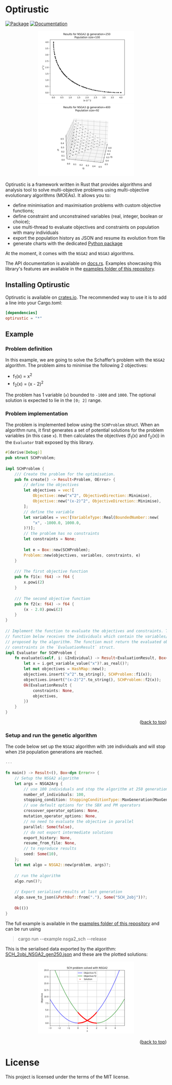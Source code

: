 # Optirustic

[![Package](https://img.shields.io/crates/v/optirustic.svg)](https://crates.io/crates/optirustic)
[![Documentation](https://docs.rs/optirustic/badge.svg)](https://docs.rs/optirustic)

<p align="center">
    <img src="examples/results/SCH_2obj_NSGA2_Pareto_front.png" width="300" alt="Results" hspace="10"/>
    <img src="examples/results/DTLZ1_3obj_NSGA3_gen400_Pareto_front.png" width="300" alt="Results" />
</p>

Optirustic is a framework written in Rust that provides algorithms and
analysis tool to solve multi-objective problems using multi-objective
evolutionary algorithms (MOEAs). It allows you to:

- define minimisation and maximisation problems with custom objective functions;
- define constraint and unconstrained variables (real, integer, boolean or choice);
- use multi-thread to evaluate objectives and constraints on population with many individuals
- export the population history as JSON and resume its evolution from file
- generate charts with the dedicated [Python package](https://pypi.org/project/optirustic/)

At the moment, it comes with the `NSGA2` and `NSGA3` algorithms.

The API documentation is available on [docs.rs](https://docs.rs/optirustic/).
Examples showcasing this library's features are available in
the [examples folder of this repository](examples/nsga2_sch.rs).

## Installing Optirustic

Optirustic is available on [crates.io](https://crates.io/crates/optirustic). The
recommended way to use it is to add a line into your Cargo.toml:

```toml
[dependencies]
optirustic = "*"
```

## Example

### Problem definition

In this example, we are going to solve the Schaffer’s problem with the `NSGA2` algorithm.
The problem aims to minimise the following 2 objectives:

- f<sub>1</sub>(x) = x<sup>2</sup>
- f<sub>2</sub>(x) = (x - 2)<sup>2</sup>

The problem has 1 variable (`x`) bounded to `-1000` and `1000`. The optional solution is expected
to lie in the `[0; 2]` range.

### Problem implementation

The problem is implemented below using the `SCHProblem` struct. When an algorithm runs,
it first generates a set of potential solutions for the problem variables (in this case `x`). It
then calculates the objectives (f<sub>1</sub>(x) and f<sub>2</sub>(x)) in the `Evaluator`
trait exposed by this library.

```rust
#[derive(Debug)]
pub struct SCHProblem;

impl SCHProblem {
    /// Create the problem for the optimisation.
    pub fn create() -> Result<Problem, OError> {
        // define the objectives
        let objectives = vec![
            Objective::new("x^2", ObjectiveDirection::Minimise),
            Objective::new("(x-2)^2", ObjectiveDirection::Minimise),
        ];
        // define the variable
        let variables = vec![VariableType::Real(BoundedNumber::new(
            "x", -1000.0, 1000.0,
        )?)];
        // the problem has no constraints
        let constraints = None;

        let e = Box::new(SCHProblem);
        Problem::new(objectives, variables, constraints, e)
    }

    /// The first objective function
    pub fn f1(x: f64) -> f64 {
        x.powi(2)
    }

    /// The second objective function
    pub fn f2(x: f64) -> f64 {
        (x - 2.0).powi(2)
    }
}

// Implement the function to evaluate the objectives and constraints. The `evaluate`
// function below receives the individuals which contain the variables/solutions `x` 
// proposed by the algorithm. The function must return the evaluated objectives and
// constraints in the `EvaluationResult` struct.
impl Evaluator for SCHProblem {
    fn evaluate(&self, i: &Individual) -> Result<EvaluationResult, Box<dyn Error>> {
        let x = i.get_variable_value("x")?.as_real()?;
        let mut objectives = HashMap::new();
        objectives.insert("x^2".to_string(), SCHProblem::f1(x));
        objectives.insert("(x-2)^2".to_string(), SCHProblem::f2(x));
        Ok(EvaluationResult {
            constraints: None,
            objectives,
        })
    }
}
```

<p align="right">(<a href="#readme-top">back to top</a>)</p>

### Setup and run the genetic algorithm

The code below set up the `NSGA2` algorithm with `100` individuals and will
stop when `250` population generations are reached.

```rust
...

fn main() -> Result<(), Box<dyn Error>> {
    // Setup the NSGA2 algorithm
    let args = NSGA2Arg {
        // use 100 individuals and stop the algorithm at 250 generations
        number_of_individuals: 100,
        stopping_condition: StoppingConditionType::MaxGeneration(MaxGeneration(250)),
        // use default options for the SBX and PM operators
        crossover_operator_options: None,
        mutation_operator_options: None,
        // no need to evaluate the objective in parallel
        parallel: Some(false),
        // do not export intermediate solutions
        export_history: None,
        resume_from_file: None,
        // to reproduce results
        seed: Some(10),
    };
    let mut algo = NSGA2::new(problem, args)?;

    // run the algorithm
    algo.run()?;

    // Export serialised results at last generation
    algo.save_to_json(&PathBuf::from("."), Some("SCH_2obj"))?;

    Ok(())
}
```

The full example is available in the [examples folder of this repository](examples/nsga2_sch.rs) and can be
run using

> cargo run --example nsga2_sch --release

This is the serialised data exported by the
algorithm: [SCH_2obj_NSGA2_gen250.json](examples/results/SCH_2obj_NSGA2_gen250.json)
and these are the plotted solutions:

<div style="text-align: center">
    <img src="examples/results/SCH_2obj_NSGA2_solutions.png" width="300" alt="Results" />
</div>

<p align="right">(<a href="#readme-top">back to top</a>)</p>

# License

This project is licensed under the terms of the MIT license.